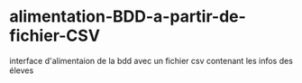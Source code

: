 # alimentation-BDD-a-partir-de-fichier-CSV
interface d'alimentaion de la bdd avec un fichier csv contenant les infos des éleves
